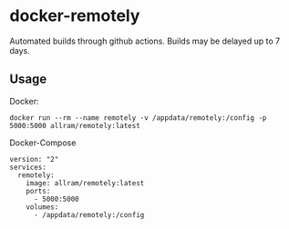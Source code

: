 # docker-remotely

Automated builds through github actions.
Builds may be delayed up to 7 days.

## Usage

Docker:
```
docker run --rm --name remotely -v /appdata/remotely:/config -p 5000:5000 allram/remotely:latest
```

Docker-Compose
```
version: "2"
services:
  remotely:
    image: allram/remotely:latest
    ports:
      - 5000:5000
    volumes:
      - /appdata/remotely:/config

```
